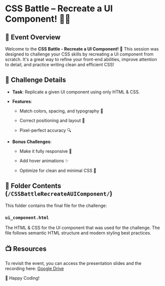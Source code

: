 # CSS Battle – Recreate a UI Component! 🎨🔥

## 📢 Event Overview

Welcome to the **CSS Battle - Recreate a UI Component!** 🚀 This session was designed to challenge your CSS skills by recreating a UI component from scratch. It's a great way to refine your front-end abilities, improve attention to detail, and practice writing clean and efficient CSS!

## 📌 Challenge Details

- **Task**: Replicate a given UI component using only HTML & CSS.

- **Features**:

  - Match colors, spacing, and typography 🎨

  - Correct positioning and layout 📏

  - Pixel-perfect accuracy 🔍

- **Bonus Challenges**:

  - Make it fully responsive 📱

  - Add hover animations ✨

  - Optimize for clean and minimal CSS 🧹

## 📂 Folder Contents (`/CSSBattleRecreateAUIComponent/`)

This folder contains the final file for the challenge:

### `ui_component.html`

The HTML & CSS for the UI component that was used for the challenge. The file follows semantic HTML structure and modern styling best practices.

## 📺 Resources

To revisit the event, you can access the presentation slides and the recording here: [Google Drive](https://drive.google.com/drive/folders/1Z_xPNx4pksGfslQzPL-SnybaqqANsLmD?usp=drive_link)

🚀 Happy Coding!
